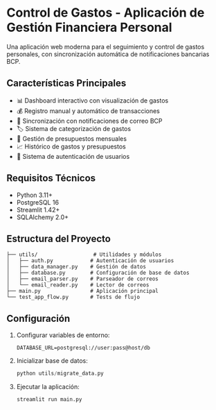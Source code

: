
# Control de Gastos - Aplicación de Gestión Financiera Personal

Una aplicación web moderna para el seguimiento y control de gastos personales, con sincronización automática de notificaciones bancarias BCP.

## Características Principales

- 📊 Dashboard interactivo con visualización de gastos
- 💰 Registro manual y automático de transacciones
- 📧 Sincronización con notificaciones de correo BCP
- 🏷️ Sistema de categorización de gastos
- 💼 Gestión de presupuestos mensuales
- 📈 Histórico de gastos y presupuestos
- 🔐 Sistema de autenticación de usuarios

## Requisitos Técnicos

- Python 3.11+
- PostgreSQL 16
- Streamlit 1.42+
- SQLAlchemy 2.0+

## Estructura del Proyecto

```
├── utils/                  # Utilidades y módulos
│   ├── auth.py            # Autenticación de usuarios
│   ├── data_manager.py    # Gestión de datos
│   ├── database.py        # Configuración de base de datos
│   ├── email_parser.py    # Parseador de correos
│   └── email_reader.py    # Lector de correos
├── main.py                # Aplicación principal
└── test_app_flow.py       # Tests de flujo
```

## Configuración

1. Configurar variables de entorno:
   ```
   DATABASE_URL=postgresql://user:pass@host/db
   ```

2. Inicializar base de datos:
   ```python
   python utils/migrate_data.py
   ```

3. Ejecutar la aplicación:
   ```python
   streamlit run main.py
   ```
   
